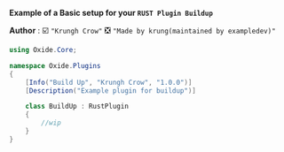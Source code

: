 
**Example of a Basic setup for your `RUST Plugin Buildup`**

**Author** :  ☑️ `"Krungh Crow"` ❎  `"Made by krung(maintained by exampledev)"`    

```cs
using Oxide.Core;

namespace Oxide.Plugins
{
    [Info("Build Up", "Krungh Crow", "1.0.0")]
    [Description("Example plugin for buildup")]

    class BuildUp : RustPlugin
    {
        //wip
    }
}
```
